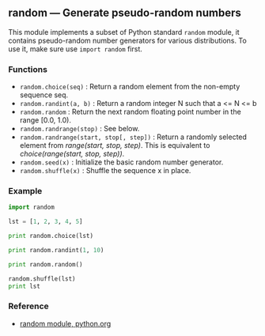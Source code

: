 ## random — Generate pseudo-random numbers
<!-- doc for this module is completed -->

This module implements a subset of Python standard ```random``` module, it contains pseudo-random number generators for various distributions. To use it, make sure use ```import random``` first.

### Functions

* ```random.choice(seq)``` : Return a random element from the non-empty sequence seq.
* ```random.randint(a, b)``` : Return a random integer N such that a <= N <= b
* ```random.random``` : Return the next random floating point number in the range [0.0, 1.0).
* ```random.randrange(stop)``` : See below.
* ```random.randrange(start, stop[, step])``` : Return a randomly selected element from *range(start, stop, step)*. This is equivalent to *choice(range(start, stop, step))*.
* ```random.seed(x)``` : Initialize the basic random number generator.
* ```random.shuffle(x)``` : Shuffle the sequence x in place.


### Example

```python
import random

lst = [1, 2, 3, 4, 5]

print random.choice(lst)

print random.randint(1, 10)

print random.random()

random.shuffle(lst)
print lst
```


### Reference

* [random module, python.org](https://docs.python.org/2/library/random.html)
